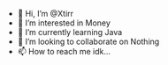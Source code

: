 - 👋 Hi, I’m @Xtirr
- 👀 I’m interested in Money
- 🌱 I’m currently learning Java
- 💞️ I’m looking to collaborate on Nothing
- 📫 How to reach me idk...

<!---
Xtirr/Xtirr is a ✨ special ✨ repository because its `README.md` (this file) appears on your GitHub profile.
You can click the Preview link to take a look at your changes.
--->
